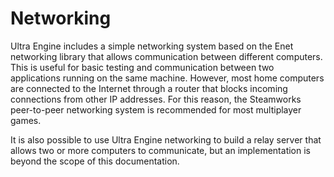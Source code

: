 # Networking

Ultra Engine includes a simple networking system based on the Enet networking library that allows communication between different computers. This is useful for basic testing and communication between two applications running on the same machine. However, most home computers are connected to the Internet through a router that blocks incoming connections from other IP addresses. For this reason, the Steamworks peer-to-peer networking system is recommended for most multiplayer games.

It is also possible to use Ultra Engine networking to build a relay server that allows two or more computers to communicate, but an implementation is beyond the scope of this documentation.